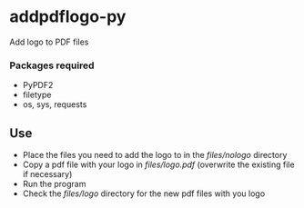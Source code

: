 # addpdflogo-py
Add logo to PDF files

### Packages required
 - PyPDF2
 - filetype
 - os, sys, requests

## Use
 - Place the files you need to add the logo to in the *files/nologo* directory
 - Copy a pdf file with your logo in *files/logo.pdf* (overwrite the existing file if necessary)
 - Run the program
 - Check the *files/logo* directory for the new pdf files with you logo
 